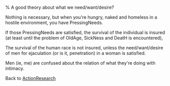 % A good theory about what we need/want/desire?

Nothing is necessary, but when you're hungry, naked and homeless in a hostile environment, you have PressingNeeds.

If those PressingNeeds are satisfied, the survival of the individual is insured (at least until the problem of OldAge, SickNess and DeatH is encountered),

The survival of the human race is not insured, unless the need/want/desire of men for ejaculation (or is it, penetration) in a woman is satisfied.

Men (ie, me) are confused about the relation of what they're doing with intimacy.

Back to [ActionResearch](ActionResearch.html)
